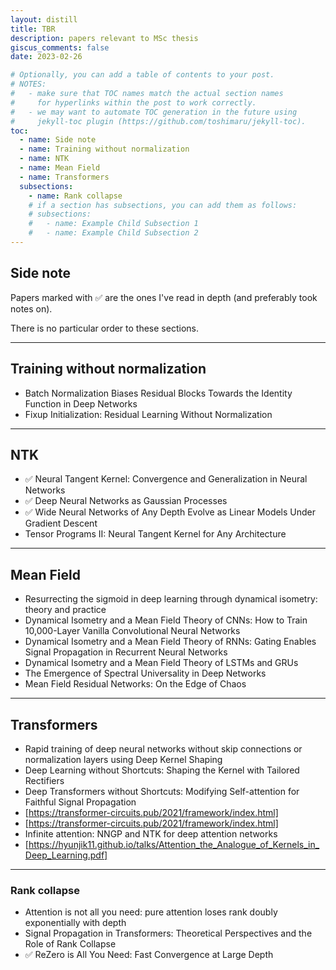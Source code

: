 ```yaml
---
layout: distill
title: TBR 
description: papers relevant to MSc thesis
giscus_comments: false
date: 2023-02-26

# Optionally, you can add a table of contents to your post.
# NOTES:
#   - make sure that TOC names match the actual section names
#     for hyperlinks within the post to work correctly.
#   - we may want to automate TOC generation in the future using
#     jekyll-toc plugin (https://github.com/toshimaru/jekyll-toc).
toc:
  - name: Side note
  - name: Training without normalization
  - name: NTK 
  - name: Mean Field
  - name: Transformers
  subsections:
	- name: Rank collapse
    # if a section has subsections, you can add them as follows:
    # subsections:
    #   - name: Example Child Subsection 1
    #   - name: Example Child Subsection 2
---
```


## Side note

Papers marked with ✅ are the ones I've read in depth (and preferably took notes on).

There is no particular order to these sections.

---

## Training without normalization

- Batch Normalization Biases Residual Blocks Towards the Identity Function in Deep Networks
- Fixup Initialization: Residual Learning Without Normalization

---

## NTK

- ✅ Neural Tangent Kernel: Convergence and Generalization in Neural Networks
- ✅ Deep Neural Networks as Gaussian Processes
- ✅ Wide Neural Networks of Any Depth Evolve as Linear Models Under Gradient Descent
- Tensor Programs II: Neural Tangent Kernel for Any Architecture

---

## Mean Field

- Resurrecting the sigmoid in deep learning through dynamical isometry: theory and practice
- Dynamical Isometry and a Mean Field Theory of CNNs: How to Train 10,000-Layer Vanilla Convolutional Neural Networks
- Dynamical Isometry and a Mean Field Theory of RNNs: Gating Enables Signal Propagation in Recurrent Neural Networks
- Dynamical Isometry and a Mean Field Theory of LSTMs and GRUs
- The Emergence of Spectral Universality in Deep Networks
- Mean Field Residual Networks: On the Edge of Chaos

---

## Transformers

- Rapid training of deep neural networks without skip connections or normalization layers using Deep Kernel Shaping
- Deep Learning without Shortcuts: Shaping the Kernel with Tailored Rectifiers
- Deep Transformers without Shortcuts: Modifying Self-attention for Faithful Signal Propagation
- [https://transformer-circuits.pub/2021/framework/index.html]
- [https://transformer-circuits.pub/2021/framework/index.html]
- Infinite attention: NNGP and NTK for deep attention networks
- [https://hyunjik11.github.io/talks/Attention_the_Analogue_of_Kernels_in_Deep_Learning.pdf]

---

### Rank collapse

- Attention is not all you need: pure attention loses rank doubly exponentially with depth
- Signal Propagation in Transformers: Theoretical Perspectives and the Role of Rank Collapse
- ✅ ReZero is All You Need: Fast Convergence at Large Depth
